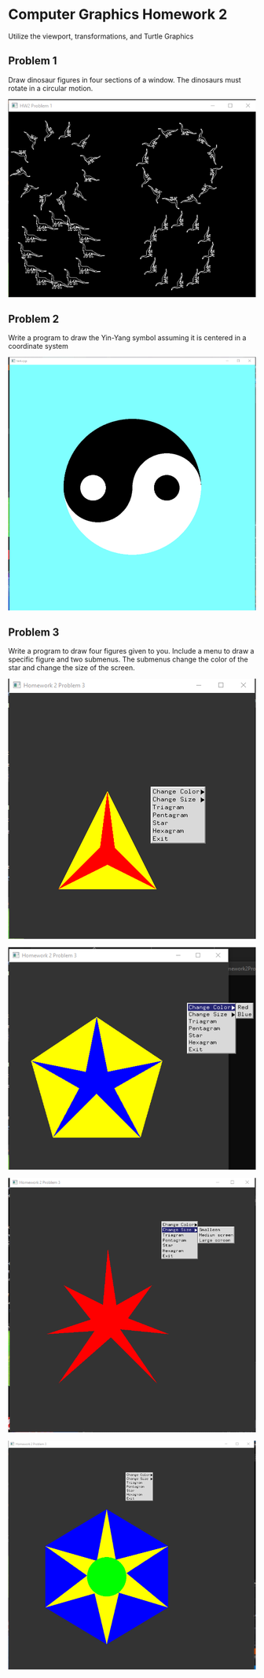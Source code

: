 # Computer Graphics Homework 2
Utilize the viewport, transformations, and Turtle Graphics

## Problem 1
Draw dinosaur figures in four sections of a window. The dinosaurs must rotate in a circular motion. 

![Problem 1](/Homework2/Images/Hw2P1.PNG)

## Problem 2
Write a program to draw the Yin-Yang symbol assuming it is centered in a coordinate system

![Problem 2](/Homework2/Images/Hw2P2.PNG)

## Problem 3
Write a program to draw four figures given to you. Include a menu to draw a specific figure and two submenus. The submenus change the color of the star and change the size of the screen.

![Problem 3 1](/Homework2/Images/Hw2P3_1.PNG)

![Problem 3 2](/Homework2/Images/Hw2P3_2.PNG)

![Problem 3 3](/Homework2/Images/Hw2P3_3.PNG)

![Problem 3 4](/Homework2/Images/Hw2P3_4.PNG)
